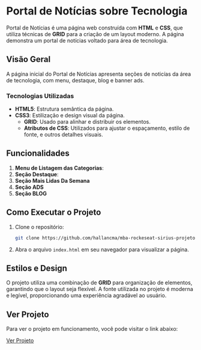 # Portal de Notícias sobre Tecnologia

Portal de Notícias é uma página web construída com **HTML** e **CSS**, que utiliza técnicas de **GRID** para a criação de um layout moderno. A página demonstra um portal de notícias voltado para área de tecnologia.

## Visão Geral

A página inicial do Portal de Notícias apresenta seções de noticías da área de tecnologia, com menu, destaque, blog e banner ads.

### Tecnologias Utilizadas

- **HTML5**: Estrutura semântica da página.
- **CSS3**: Estilização e design visual da página.
  - **GRID**: Usado para alinhar e distribuir os elementos.
  - **Atributos de CSS**: Utilizados para ajustar o espaçamento, estilo de fonte, e outros detalhes visuais.

## Funcionalidades

1. **Menu de Listagem das Categorias**:
2. **Seção Destaque**:
3. **Seção Mais Lidas Da Semana**
4. **Seção ADS**
5. **Seção BLOG**

## Como Executar o Projeto

1. Clone o repositório:
   ```bash
   git clone https://github.com/hallancma/mba-rockeseat-sirius-projetos-03-portal-de-noticias.git
   ```
2. Abra o arquivo `index.html` em seu navegador para visualizar a página.

## Estilos e Design

O projeto utiliza uma combinação de **GRID** para organização de elementos, garantindo que o layout seja flexível. A fonte utilizada no projeto é moderna e legível, proporcionando uma experiência agradável ao usuário.

## Ver Projeto

Para ver o projeto em funcionamento, você pode visitar o link abaixo:

[Ver Projeto](https://portalnoticias.hallanchristian.com.br/)
